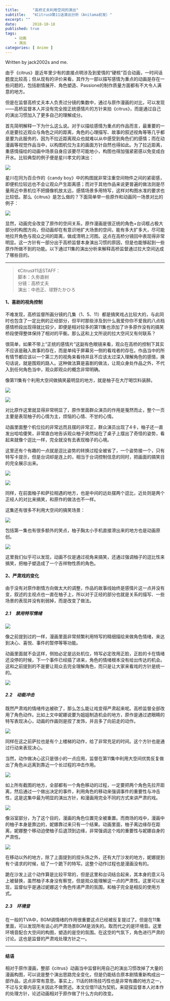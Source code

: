```yaml
---
title:      "高桥丈夫利用空间的演出"
subtitle:   "《Citrus》第11话演出分析（Anitama初发）"
excerpt: ""
date:       2018-10-18
published: true 
tags:
    - 动画
    - 演出
categories: [ Anime ]
---
```


Written by jack2002s and me.

由于《citrus》是近年里少有的直接点明涉及到爱情的“硬核”百合动画，一时间话题度比较高；但从现有的评价来看，其作为一部以描写感情为重点的动画是存在一些问题的，包括剧情展开、角色塑造、Passione的制作质量方面都有不大令人满意的地方。

但是在监督高桥丈夫本人负责过分镜的集数中，通过与原作漫画的对比，可以发现——高桥监督本人并没有完全按正统感情片的方针来拍《citrus》，而是通过自己的演出习惯加入了更多自己的理解成分。

首先简明解释一下为什么这么说。对于以描绘感情为重点的作品而言，最重要的一点是要拉近观众与角色之间的距离，角色的心理描写、故事的叙述视角等等几乎都是要为此服务的，因为不拉近距离观众也就难以从中感受到角色们的感情；而在动漫画等视觉作品当中，以构图机位为主的画面方针自然也得如此。为了拉近距离，重感情描绘的动画中场景自身应该要尽可能地小，构图也得加强紧密感以免变成白开水。比较典型的例子便是星川孝文的演出：

![](/imgs/2018-04-07-%20高桥丈夫利用空间的演出/2022-05-25-21-01-39-LY}~XWDZO@D@MBFQ$AC2`[I.png)

星川在同为百合作的《candy boy》中的构图就非常注重空间物件之间的紧密感，即便机位较远也不会让观众产生距离感；而对于其他作品来说更普遍的做法则是尽量用近中景机位不把摄像机放太远，感情场景多用特写，这样对构图水准的要求也比较低。那么《citrus》是怎么做的？下面简单举一些原作和动画同一场景对比的例子：

![](/imgs/2018-04-07-%20高桥丈夫利用空间的演出/2022-05-25-21-02-18-image.png)

显然，动画完全改变了原作的空间关系，原作漫画是很正统的角色+台词框占极大部分的构图方向，但动画却在有意识地扩大场景的空间，能有多大扩多大，尽可能地拉开角色与观众之间的距离，做成清明上河图。这点在高桥分镜回中表现得非常明显。这一方针有一部分出于高桥监督本身演出习惯的原因，但是也能够起到一些原作所做不到的功能。以下通过11集的演出分析来解释高桥监督通过拉大空间达成了哪些目的。

---

> 《Citrus》11话STAFF：  
> 脚本：久弥直树  
> 分镜：高桥丈夫  
> 演出：中邑正、球野たかひろ

#### 1、喜剧的视角控制

不难发现，高桥监督所画分镜的几集（1、5、11）都是搞笑戏占比较大的，与此同时也包含了一定比例的正经部分，但平时那些涉及到什么我爱你你不爱我的八点档感情桥段出现得就比较少，即便是相对较多的第11集也添加了许多原作没有的搞笑桥段使得整体保持了相对的平衡。那么这和上文所说的拉大空间又有何联系？

很简单，如果不带上“正统的感情片”这副有色眼镜来看，观众在高桥的控制下其实不应该是融入故事的存在，而是单纯于屏幕另一侧的看戏者的存在。作品当中的所有情节都应该以一个第三方的视角来看待并且不应该太过深入理解角色的感情，换句话说，就是围观的路人。这种做法算是喜剧的做法，让观众身处作品之外，不代入到任何角色当中，观众即观众的概念非常明确。

像第11集有个利用大空间做搞笑最明显的地方，就是柚子在大厅喝饮料装醉。

![](/imgs/2018-04-07-高桥丈夫利用空间的演出/2022-05-25-21-43-21-047f0e-preview.jpg)

![](/imgs/2018-04-07-%20高桥丈夫利用空间的演出/2022-05-25-21-02-52-HGHSZX30TB[6EGV_1EV}N8W.png)

对比原作这里就显得非常明显了，原作里面群众演员的作用是戛然而止，整个一页主要是表现柚子的心情为主，烦恼的心情、不甘的心情。

动画里面整个机位拉的非常远而且摆的非常正，群众演员出现了4卡，柚子还一直发出哈哈傻笑，非常直白地告诉观众柚子突然站在了桌子上摆出了奇怪的姿势，看起来就像个逗比一样，完全就没有去表现柚子的心境。

这里还有个有趣的一点就是逗比姿势的转换过程全被省了，一个姿势接一个，只有特写卡提示，但是台词却是连上的，相当于台词控制信息的同时，把画面的搞笑目的完全展示出来。

![](/imgs/2018-04-07-%20高桥丈夫利用空间的演出/2022-05-25-21-03-12-F%PO]%]4``N}_RSL6G{XUK4.png)

![](/imgs/2018-04-07-%20高桥丈夫利用空间的演出/2022-05-25-21-03-19-AJG4I3O7AO73FRGSM@X0`~7.png)

同样，在前面柚子和萨拉相遇的地方，也是中间的远处摆两个逗比，近处则是两个正经人的对比来搞笑，和原作的做法也不一样。

这集还有很多不利用大空间的搞笑场景：

![](/imgs/2018-04-07-%20高桥丈夫利用空间的演出/2022-05-25-21-03-27-@`EI$~~AFTY4TKQ~P994448.png)

包括第一集也有很多额外的笑点，柚子胸太小手机直接滑出来的地方也是动画原创。

![](/imgs/2018-04-07-%20高桥丈夫利用空间的演出/2022-05-25-21-04-45-6}Q35QCIPBK{4B3RG]U1[O7.png)

这里我们似乎可以发现，动画不仅是通过视角来搞笑，还通过强调柚子的逗比性来搞笑，把柚子塑造成了一个吉祥物性质的角色。

#### 2、严肃戏的变化

由于没有对原作剧情方向做太大的调整，作品的故事线始终是感情片这一点并没有变，叙述的主视点也一直在柚子上，所以对于正经的部分也就是关系的描写、一些场景的表现并没有削弱掉，而是改变了做法。

##### 2.1　禁用特写情绪

![](/imgs/2018-04-07-高桥丈夫利用空间的演出/2022-05-25-21-48-24-3f021d-preview.jpg)

像之前提到过的一样，漫画里面非常频繁利用特写的精细描绘来做角色情绪，来达到决心、喜悦、事件的暂停等等功能。

动画里面就不会这样，侧拍必定是远处机位，特写必定改用正脸，正脸的卡在情绪还没停的时候，下一个事件已经插了进来，角色的情绪根本没有给出传达的机会。这和之前提到的不是要让观众去完全理解角色，而只是让大家来看戏的方针是统一的。  

![](/imgs/2018-04-07-%20高桥丈夫利用空间的演出/2022-05-25-21-05-28-FO{$3AVGHI%V0BV{CZ8[FKO.png)

##### 2.2　动能冲击

既然严肃戏的情绪传达被砍了，那么怎么能让戏变得严肃起来呢。高桥监督全部改用了角色动作。比如上文中妮娜说要为姐姐制造机会的地方，原作是通过遮眼睛的特写表现决心，动画的作画则是捏了发饰，并且多了向前走的动作。  

![](/imgs/2018-04-07-高桥丈夫利用空间的演出/2022-05-25-21-48-53-f3a99b-preview.jpg)

同样在这之前萨拉也是有个上楼梯的动作，给了非常充足的时间。这个方针也是通过行动来表现决心。

当然，动作做决心这只是很小的一点应用，监督在第11集中利用大空间优势反复做出了角色从远离到靠近一个长过程的冲击作用。  

![](/imgs/2018-04-07-%20高桥丈夫利用空间的演出/2022-05-25-21-05-47-J]D47PZOO8IS%{[Z{C8O@01.png)

如上所有截图的地方，全部都有一个角色移动的过程，一定要把两个角色先拉开距离，然后通过一个做出决定的事件，利用角色的移动来强调事件的重要性与冲击性，这是这集中最为明显的演出方针，和漫画用完全不同的方式来讲严肃的戏。  

![](/imgs/2018-04-07-高桥丈夫利用空间的演出/2022-05-25-21-49-21-be8c2a-preview.jpg)

像浴室部分，为了这个目的，漫画的角色位置完全被重置。而商场的戏中，漫画中的柚子本身是靠边的，妮娜靠过来只有一个结果。动画里面，柚子离边缘存在距离，妮娜整个移动迫使柚子后退顶到边缘，非常强调这个戏的重要性与妮娜自身的严肃性。  

![](/imgs/2018-04-07-%20高桥丈夫利用空间的演出/2022-05-25-21-06-04-FH`FP`}9@L6K1BXPB411KDC.png)

在移动以外的地方，除了上面提到的捏头饰之外，还有大厅沙发的地方，妮娜提到有个请求的时候，给了一个跪下的特写。这整个动作过程也是漫画没有的。

跪在沙发上这个动作算是比较平常的，但是这里和台词结合起来，其本身的意义马上被替换，虽然柚子本身没有察觉，但是观众能理解这一点的严肃性。这里可以发现，监督似乎是通过妮娜这个角色传递严肃的氛围，和柚子完全是相反的使用方式。

##### 2.3　环境音

在一般的TVA中，BGM调情绪的作用很重要这点已经被反复提过了。但是在11集里面，可以发现所有谈心的严肃场景BGM是消失的。取而代之的是环境音。这里环境音配合大空间的构图，塑造的是空的氛围。在这空的气氛下，角色进行严肃的讨论。这也是监督的严肃戏处理方针之一。

---

#### 结语

相对于原作漫画，整部《citrus》动画当中监督利用自己的演出习惯改掉了大量的漫画构图，可以说是整个演出思路完全变化，但是仍能结合原本剧情重新构成出一部作品，这点非常有意思。事实上，11话的转场技巧性也是非常有趣的地方之一，不过与文章内容无关因此不做赘述。本文仅借11话为契机，来窥探监督本人对本作的处理方针，论述动画相对于原作做了什么方向的改变。
